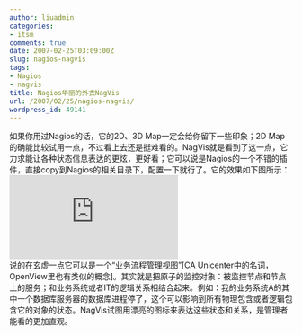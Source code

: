 ```yaml
---
author: liuadmin
categories:
- itsm
comments: true
date: 2007-02-25T03:09:00Z
slug: nagios-nagvis
tags:
- Nagios
- nagvis
title: Nagios华丽的外衣NagVis
url: /2007/02/25/nagios-nagvis/
wordpress_id: 49141
---
```


如果你用过Nagios的话，它的2D、3D Map一定会给你留下一些印象；2D Map的确能比较试用一点，不过看上去还是挺难看的。NagVis就是看到了这一点，它力求能让各种状态信息表达的更炫，更好看；它可以说是Nagios的一个不错的插件，直接copy到Nagios的相关目录下，配置一下就行了。它的效果如下图所示：![](http://www.nagvis.org/lib/exe/fetch.php?w=250&h=&cache=cache&media=nagvis_mail_service.png)<br />说的在玄虚一点它可以是一个“业务流程管理视图”[CA Unicenter中的名词，OpenView里也有类似的概念]。其实就是把原子的监控对象：被监控节点和节点上的服务；和业务系统或者IT的逻辑关系相结合起来。例如：我的业务系统A的其中一个数据库服务器的数据库进程停了，这个可以影响到所有物理包含或者逻辑包含它的对象的状态。NagVis试图用漂亮的图标来表达这些状态和关系，是管理者能看的更加直观。
